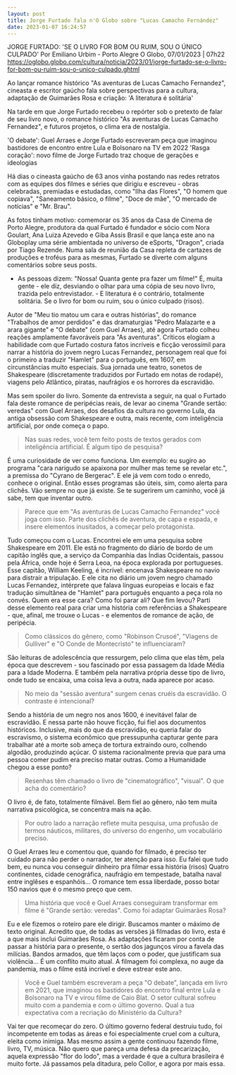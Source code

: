 ```yaml
---
layout: post
title: Jorge Furtado fala n'O Globo sobre "Lucas Camacho Fernández"
date: 2023-01-07 16:24:57
---
```

JORGE FURTADO: 'SE O LIVRO FOR BOM OU RUIM, SOU O ÚNICO CULPADO'
Por Emiliano Urbim - Porto Alegre
O Globo, 07/01/2023 | 07h22
https://oglobo.globo.com/cultura/noticia/2023/01/jorge-furtado-se-o-livro-for-bom-ou-ruim-sou-o-unico-culpado.ghtml

Ao lançar romance histórico "As aventuras de Lucas Camacho Fernandez", cineasta e escritor gaúcho fala sobre perspectivas para a cultura, adaptação de Guimarães Rosa e criação: 'A literatura é solitária'

Na tarde em que Jorge Furtado recebeu o repórter sob o pretexto de falar de seu livro novo, o romance histórico "As aventuras de Lucas Camacho Fernandez", e futuros projetos, o clima era de nostalgia.

'O debate': Guel Arraes e Jorge Furtado escreveram peça que imaginou bastidores de encontro entre Lula e Bolsonaro na TV em 2022
'Rasga coração': novo filme de Jorge Furtado traz choque de gerações e ideologias

Há dias o cineasta gaúcho de 63 anos vinha postando nas redes retratos com as equipes dos filmes e séries que dirigiu e escreveu - obras celebradas, premiadas e estudadas, como "Ilha das Flores", "O homem que copiava", "Saneamento básico, o filme", "Doce de mãe", "O mercado de notícias" e "Mr. Brau".

As fotos tinham motivo: comemorar os 35 anos da Casa de Cinema de Porto Alegre, produtora da qual Furtado é fundador e sócio com Nora Goulart, Ana Luiza Azevedo e Giba Assis Brasil e que lança este ano na Globoplay uma série ambientada no universo de eSports, "Dragon", criada por Tiago Rezende. Numa sala de reunião da Casa repleta de cartazes de produções e troféus para as mesmas, Furtado se diverte com alguns comentários sobre seus posts.

* As pessoas dizem: "Nossa! Quanta gente pra fazer um filme!" É, muita gente - ele diz, desviando o olhar para uma cópia de seu novo livro, trazida pelo entrevistador. - E literatura é o contrário, totalmente solitária. Se o livro for bom ou ruim, sou o único culpado (risos).

Autor de "Meu tio matou um cara e outras histórias", do romance "Trabalhos de amor perdidos" e das dramaturgias "Pedro Malazarte e a arara gigante" e "O debate" (com Guel Arraes), até agora Furtado colheu reações amplamente favoráveis para "As aventuras". Críticos elogiam a habilidade com que Furtado costura fatos incríveis e ficção verossímil para narrar a história do jovem negro Lucas Fernandez, personagem real que foi o primeiro a traduzir "Hamlet" para o português, em 1607, em circunstâncias muito especiais. Sua jornada une teatro, sonetos de Shakespeare (discretamente traduzidos por Furtado em notas de rodapé), viagens pelo Atlântico, piratas, naufrágios e os horrores da escravidão.

Mas sem spoiler do livro. Somente da entrevista a seguir, na qual o Furtado fala deste romance de peripécias reais, de levar ao cinema "Grande sertão: veredas" com Guel Arraes, dos desafios da cultura no governo Lula, da antiga obsessão com Shakespeare e outra, mais recente, com inteligência artificial, por onde começa o papo.

> Nas suas redes, você tem feito posts de textos gerados com inteligência artificial. É algum tipo de pesquisa?

É uma curiosidade de ver como funciona. Um exemplo: eu sugiro ao programa "cara narigudo se apaixona por mulher mas teme se revelar etc.", a premissa do "Cyrano de Bergerac". E ele já vem com todo o enredo, conhece o original. Então esses programas são úteis, sim, como alerta para clichês. Vão sempre no que já existe. Se te sugerirem um caminho, você já sabe, tem que inventar outro.

> Parece que em "As aventuras de Lucas Camacho Fernandez" você joga com isso. Parte dos clichês de aventura, de capa e espada, e insere elementos inusitados, a começar pelo protagonista.

Tudo começou com o Lucas. Encontrei ele em uma pesquisa sobre Shakespeare em 2011. Ele está no fragmento do diário de bordo de um capitão inglês que, a serviço da Companhia das Índias Ocidentais, passou pela África, onde hoje é Serra Leoa, na época explorada por portugueses. Esse capitão, William Keeling, é incrível: encenava Shakespeare no navio para distrair a tripulação. E ele cita no diário um jovem negro chamado Lucas Fernandez, intérprete que falava línguas europeias e locais e faz tradução simultânea de "Hamlet" para português enquanto a peça rola no convés. Quem era esse cara? Como foi parar ali? Que fim levou? Parti desse elemento real para criar uma história com referências a Shakespeare - que, afinal, me trouxe o Lucas - e elementos de romance de ação, de peripécia.

> Como clássicos do gênero, como "Robinson Crusoé", "Viagens de Gulliver" e "O Conde de Montecristo" te influenciaram?

São leituras de adolescência que ressurgem, pelo clima que elas têm, pela época que descrevem - sou fascinado por essa passagem da Idade Média para a Idade Moderna. E também pela narrativa própria desse tipo de livro, onde tudo se encaixa, uma coisa leva a outra, nada aparece por acaso.

> No meio da "sessão aventura" surgem cenas cruéis da escravidão. O contraste é intencional?

Sendo a história de um negro nos anos 1600, é inevitável falar de escravidão. E nessa parte não houve ficção, fui fiel aos documentos históricos. Inclusive, mais do que da escravidão, eu queria falar do escravismo, o sistema econômico que pressupunha capturar gente para trabalhar até a morte sob ameça de tortura extraindo ouro, colhendo algodão, produzindo açúcar. O sistema racionalmente previa que para uma pessoa comer pudim era preciso matar outras. Como a Humanidade chegou a esse ponto?

> Resenhas têm chamado o livro de "cinematográfico", "visual". O que acha do comentário?

O livro é, de fato, totalmente filmável. Bem fiel ao gênero, não tem muita narrativa psicológica, se concentra mais na ação.

> Por outro lado a narração reflete muita pesquisa, uma profusão de termos náuticos, militares, do universo do engenho, um vocabulário preciso.

O Guel Arraes leu e comentou que, quando for filmado, é preciso ter cuidado para não perder o narrador, ter atenção para isso. Eu falei que tudo bem, eu nunca vou conseguir dinheiro pra filmar essa história (risos) Quatro continentes, cidade cenográfica, naufrágio em tempestade, batalha naval entre inglêses e espanhóis... O romance tem essa liberdade, posso botar 150 navios que é o mesmo preço que cem.

> Uma história que você e Guel Arraes conseguiram transformar em filme é "Grande sertão: veredas". Como foi adaptar Guimarães Rosa?

Eu e ele fizemos o roteiro pare ele dirigir. Buscamos manter o máximo de texto original. Acredito que, de todas as versões já filmadas do livro, esta é a que mais inclui Guimarães Rosa. As adaptações ficaram por conta de passar a história para o presente, o sertão dos jagunços virou a favela das milícias. Bandos armados, que têm laços com o poder, que justificam sua violência... É um conflito muito atual. A filmagem foi complexa, no auge da pandemia, mas o filme está incrível e deve estrear este ano.

> Você e Guel também escreveram a peça "O debate", lançada em livro em 2021, que imaginou os bastidores do encontro final entre Lula e Bolsonaro na TV e virou filme de Caio Blat. O setor cultural sofreu muito com a pandemia e com o último governo. Qual a tua expectativa com a recriação do Ministério da Cultura?

Vai ter que recomeçar do zero. O último governo federal destruiu tudo, foi incompetente em todas as áreas e foi especialmente cruel com a cultura, eleita como inimiga. Mas mesmo assim a gente continuou fazendo filme, livro, TV, música. Não quero que pareça uma defesa da precarização, aquela expressão "flor do lodo", mas a verdade é que a cultura brasileira é muito forte. Já passamos pela ditadura, pelo Collor, e agora por mais essa.